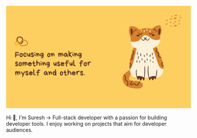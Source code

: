 ![profile intro](https://raw.githubusercontent.com/m-sureshraj/m-sureshraj/HEAD/profile-intro.png)

Hi 👋, I'm Suresh → Full-stack developer with a passion for building developer tools. I enjoy working on projects that aim for developer audiences.


<!--
**m-sureshraj/m-sureshraj** is a ✨ _special_ ✨ repository because its `README.md` (this file) appears on your GitHub profile.

Here are some ideas to get you started:

- 🔭 I’m currently working on ...
- 🌱 I’m currently learning ...
- 👯 I’m looking to collaborate on ...
- 🤔 I’m looking for help with ...
- 💬 Ask me about ...
- 📫 How to reach me: ...
- 😄 Pronouns: ...
- ⚡ Fun fact: ...
-->

